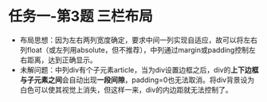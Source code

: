 # 任务一-第3题 三栏布局
- 布局思想：因为左右两列宽度确定，要求中间一列实现自适应，故可以将左右列float（或左列用absolute，但不推荐），中列通过margin或padding控制左右距离，达到正确显示。
- 未解问题：中列div有个子元素article，当为div设置边框之后，div的**上下边框与子元素之间**会自动出现**一段间隙**，padding=0也无法取消。将div背景设为白色可以使其视觉上消失，但这样一来，div的内边距就无法控制了。